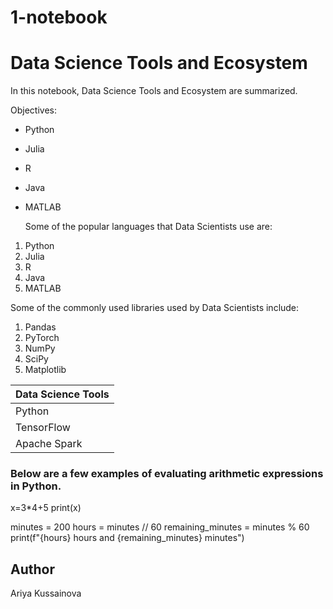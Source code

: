 # 1-notebook

# Data Science Tools and Ecosystem

In this notebook, Data Science Tools and Ecosystem are summarized.

Objectives:

- Python
- Julia
- R
- Java
- MATLAB

  Some of the popular languages that Data Scientists use are:

1. Python
2. Julia
3. R
4. Java
5. MATLAB

Some of the commonly used libraries used by Data Scientists include:

1. Pandas
2. PyTorch
3. NumPy
4. SciPy
5. Matplotlib

| Data Science Tools |
| ------------------ |
|       Python       |
|     TensorFlow     |
|    Apache Spark    |

### Below are a few examples of evaluating arithmetic expressions in Python.

x=3*4+5
print(x)

minutes = 200
hours = minutes // 60
remaining_minutes = minutes % 60
print(f"{hours} hours and {remaining_minutes} minutes")

## Author 

Ariya Kussainova
